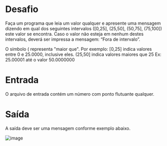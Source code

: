 # Desafio
Faça um programa que leia um valor qualquer e apresente uma mensagem dizendo em qual dos seguintes intervalos ([0,25], (25,50], (50,75], (75,100]) este valor se encontra. Caso o valor não esteja em nenhum destes intervalos, deverá ser impressa a mensagem: “Fora de intervalo”.

O símbolo ( representa "maior que". Por exemplo:
[0,25]  indica valores entre 0 e 25.0000, inclusive eles.
(25,50] indica valores maiores que 25 Ex: 25.00001 até o valor 50.0000000

# Entrada
O arquivo de entrada contém um número com ponto flutuante qualquer.

# Saída
A saída deve ser uma mensagem conforme exemplo abaixo.

 ![image](https://user-images.githubusercontent.com/76081229/179004342-c51023a6-d0f0-44f3-9cfd-d37e3699ece1.png)
